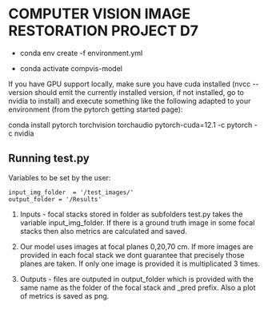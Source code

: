 # COMPUTER VISION IMAGE RESTORATION PROJECT D7


- conda env create -f environment.yml

- conda activate compvis-model

If you have GPU support locally, make sure you have cuda installed 
(nvcc --version should emit the currently installed version, if not installed, go to nvidia to install)
and execute something like the following adapted to your environment
(from the pytorch getting started page):

conda install pytorch torchvision torchaudio pytorch-cuda=12.1 -c pytorch -c nvidia


## Running test.py 

Variables to be set by the user:

    
  
    input_img_folder  = '/test_images/'
    output_folder = '/Results'
    
1. Inputs - focal stacks stored in folder as subfolders test.py takes the variable input_img_folder. If there is a ground truth image in some focal stacks then also metrics are calculated and saved.
2. Our model uses images at focal planes 0,20,70 cm. If more images are provided in each focal stack we dont guarantee that precisely those planes are taken.	If only one image is provided it is multiplicated 3 times.

3. Outputs - files are outputed in output_folder which is provided with the same name as the folder of the focal stack and _pred prefix. Also a plot of metrics is saved as png.

